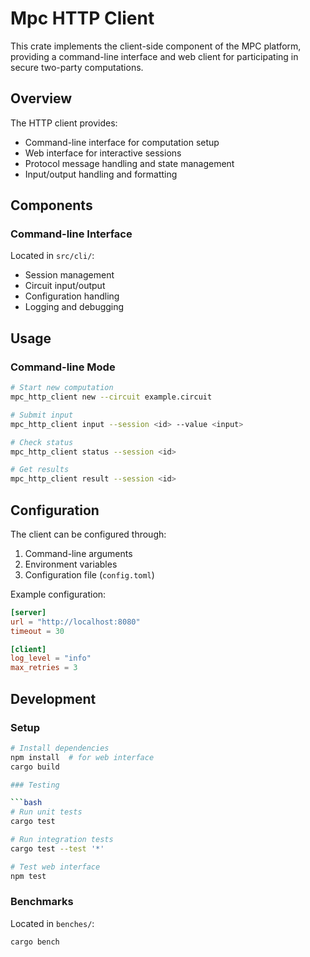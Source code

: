 # Mpc HTTP Client

This crate implements the client-side component of the MPC platform, providing a command-line interface and web client for participating in secure two-party computations.

## Overview

The HTTP client provides:
- Command-line interface for computation setup
- Web interface for interactive sessions
- Protocol message handling and state management
- Input/output handling and formatting

## Components

### Command-line Interface

Located in `src/cli/`:
- Session management
- Circuit input/output
- Configuration handling
- Logging and debugging

## Usage

### Command-line Mode

```bash
# Start new computation
mpc_http_client new --circuit example.circuit

# Submit input
mpc_http_client input --session <id> --value <input>

# Check status
mpc_http_client status --session <id>

# Get results
mpc_http_client result --session <id>
```
## Configuration

The client can be configured through:

1. Command-line arguments
2. Environment variables
3. Configuration file (`config.toml`)

Example configuration:
```toml
[server]
url = "http://localhost:8080"
timeout = 30

[client]
log_level = "info"
max_retries = 3
```

## Development

### Setup

```bash
# Install dependencies
npm install  # for web interface
cargo build

### Testing

```bash
# Run unit tests
cargo test

# Run integration tests
cargo test --test '*'

# Test web interface
npm test
```

### Benchmarks

Located in `benches/`:
```bash
cargo bench
```